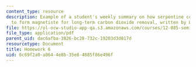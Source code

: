 ```yaml
---
content_type: resource
description: Example of a student's weekly summary on how serpentine could be used
  to form magnetiste for long-term carbon dioxide removal, written by Lisa Song.
file: https://ol-ocw-studio-app-qa.s3.amazonaws.com/courses/12-085-seminar-in-environmental-science-spring-2008/6c69f2a0a8644e8b35e84885f86e496f_song_w7.pdf
file_type: application/pdf
parent_uid: dac6afba-3826-bc28-732c-19203d3d017d
resourcetype: Document
title: Homework 6
uid: 6c69f2a0-a864-4e8b-35e8-4885f86e496f
---
```

